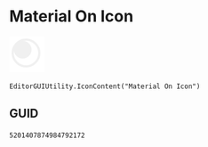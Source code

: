 # Material On Icon
![](/img/Material%20On%20Icon.png)

``` CSharp
EditorGUIUtility.IconContent("Material On Icon")
```
## GUID
```
5201407874984792172
```
